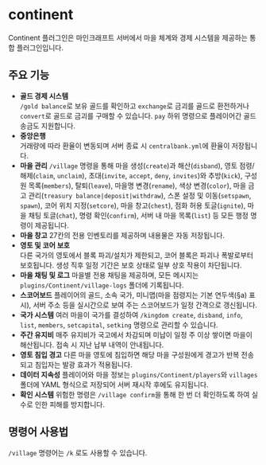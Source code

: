 # continent
Continent 플러그인은 마인크래프트 서버에서 마을 체계와 경제 시스템을 제공하는 통합 플러그인입니다.

## 주요 기능
- **골드 경제 시스템**  
  `/gold balance`로 보유 골드를 확인하고 `exchange`로 금괴를 골드로 환전하거나 `convert`로 골드로 금괴를 구매할 수 있습니다. `pay` 하위 명령으로 플레이어간 골드 송금도 지원합니다.
- **중앙은행**  
  거래량에 따라 환율이 변동되며 서버 종료 시 `centralbank.yml`에 환율이 저장됩니다.
- **마을 관리**
  `/village` 명령을 통해 마을 생성(`create`)과 해산(`disband`), 영토 점령/해제(`claim`, `unclaim`), 초대(`invite`, `accept`, `deny`, `invites`)와 추방(`kick`), 구성원 목록(`members`), 탈퇴(`leave`), 마을명 변경(`rename`), 색상 변경(`color`), 마을 금고 관리(`treasury balance|deposit|withdraw`), 스폰 설정 및 이동(`setspawn`, `spawn`), 코어 위치 지정(`setcore`), 마을 창고(`chest`), 점화 허용 토글(`ignite`), 마을 채팅 토글(`chat`), 명령 확인(`confirm`), 서버 내 마을 목록(`list`) 등 모든 행정 명령이 제공됩니다.
- **마을 창고**
  27칸의 전용 인벤토리를 제공하며 내용물은 자동 저장됩니다.
- **영토 및 코어 보호**  
  다른 국가의 영토에서 블록 파괴/설치가 제한되고, 코어 블록은 파괴나 폭발로부터 보호됩니다. 생성 직후 일정 기간은 보호 상태로 일부 상호 작용이 차단됩니다.
- **마을 채팅 및 로그**
  마을별 전용 채팅을 제공하며, 모든 메시지는 `plugins/Continent/village-logs` 폴더에 기록됩니다.
- **스코어보드**
  플레이어의 골드, 소속 국가, 미니맵(마을 점령지는 기본 연두색(§a) 표시), 서버 주소 등을 실시간으로 보여 주는 스코어보드가 일정 간격으로 갱신됩니다.
- **국가 시스템**
  여러 마을이 국가를 결성하여 `/kingdom create`, `disband`, `info`, `list`, `members`, `setcapital`, `setking` 명령으로 관리할 수 있습니다.
- **주간 유지비**
  매주 유지비가 국고에서 차감되며 미납이 일정 주 이상 쌓이면 마을이 해산됩니다. 접속 시 지난 납부 내역이 안내됩니다.
- **영토 침입 경고**
  다른 마을 영토에 침입하면 해당 마을 구성원에게 경고가 반복 전송되고 침입자는 발광 효과가 적용됩니다.
- **데이터 지속성**
  플레이어와 마을 정보는 `plugins/Continent/players`와 `villages` 폴더에 YAML 형식으로 저장되어 서버 재시작 후에도 유지됩니다.
- **확인 시스템**
  위험한 명령은 `/village confirm`을 통해 한 번 더 확인하도록 하여 실수로 인한 피해를 방지합니다.

## 명령어 사용법
`/village` 명령어는 `/k` 로도 사용할 수 있습니다.
